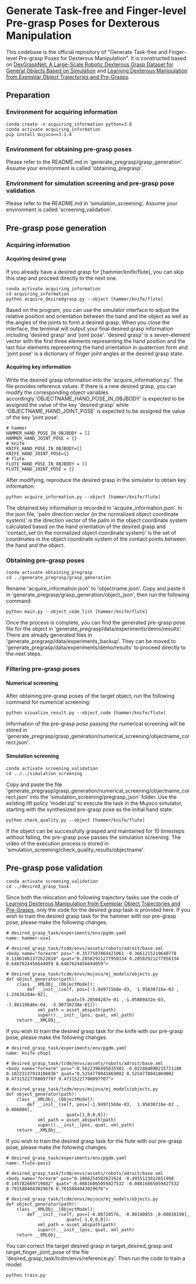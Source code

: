 # Generate Task-free and Finger-level Pre-grasp Poses for Dexterous Manipulation
This codebase is the official repository of "Generate Task-free and Finger-level Pre-grasp Poses for Dexterous Manipulation". It is constructed based on [DexGraspNet: A Large-Scale Robotic Dexterous Grasp Dataset for General Objects Based on Simulation](https://github.com/PKU-EPIC/DexGraspNet) and [Learning Dexterous Manipulation from Exemplar Object Trajectories and Pre-Grasps](https://github.com/facebookresearch/TCDM).
## Preparation
### Environment for acquiring information
```
conda create -n acquiring_information python=3.8
conda activate acquiring_information
pip install mujoco==3.1.4
```
### Environment for obtaining pre-grasp poses
Please refer to the README.md in 'generate_pregrasp/grasp_generation'. Assume your environment is called 'obtaining_pregrasp'.
### Environment for simulation screening and pre-grasp pose validation
Please refer to the README.md in 'simulation_screening'. Assume your environment is called 'screening_validation'.
## Pre-grasp pose generation
### Acquiring information
#### Acquiring desired grasp
If you already have a desired grasp for [hammer/knife/flute], you can skip this step and proceed directly to the next one.
```
conda activate acquiring_information
cd acquiring_information
python acquire_desiredgrasp.py --object [hammer/knife/flute]
```
Based on the program, you can use the simulator interface to adjust the relative position and orientation between the hand and the object as well as the angles of the joints to form a desired grasp. When you close the interface, the terminal will output your final desired grasp information including 'desired grasp' and 'joint pose'. 'desired grasp' is a seven-element vector with the first three elements representing the hand position and the last four elements representing the hand orientation in quaternion form and 'joint pose' is a dictionary of finger joint angles at the desired grasp state.

#### Acquiring key information
Write the desired grasp information into the 'acquire_information.py'. The file provides reference values. If there is a new desired grasp, you can modify the corresponding object variables accordingly.'OBJECTNAME_HAND_POSE_IN_OBJBODY' is expected to be assigned the value of the key 'desired grasp' while 'OBJECTNAME_HAND_JOINT_POSE' is expected to be assigned the value of the key 'joint pose'.
```
# hammer
HAMMER_HAND_POSE_IN_OBJBODY = []
HAMMER_HAND_JOINT_POSE = {}
# knife
KNIFE_HAND_POSE_IN_OBJBODY=[]
KNIFE_HAND_JOINT_POSE={}
# flute
FLUTE_HAND_POSE_IN_OBJBODY = []
FLUTE_HAND_JOINT_POSE = {}
```
After modifying, reproduce the desired grasp in the simulator to obtain key information:
```
python acquire_information.py --object [hammer/knife/flute]
```
The obtained key information is recorded in 'acquire_information.json'. In the json file, 'palm direction vector (in the normalized object coordinate system)' is the direction vector of the palm in the object coordinate system calculated based on the hand orientation of the desired grasp and 'contact_set (in the normalized object coordinate system)' is the set of coordinates in the object coordinate system of the contact points between the hand and the object.

### Obtaining pre-grasp poses
```
conda activate obtaining_pregrasp
cd ../generate_pregrasp/grasp_generation
```
Rename 'acquire_information.json' to 'objectname.json'. Copy and paste it in 'generate_pregrasp/grasp_generation/object_json', then run the following command:
```
python main.py --object_code_list [hammer/knife/flute]
```
Once the process is complete, you can find the generated pre-grasp pose file for the object in 'generate_pregrasp/data/experiments/demo/results'. There are already generated files in 'generate_pregrasp/data/experiments_backup'. They can be moved to 'generate_pregrasp/data/experiments/demo/results' to proceed directly to the next steps.
### Filtering pre-grasp poses
#### Numerical screening
After obtaining pre-grasp poses of the target object, run the following command for numerical screening:
```
python visualize_result.py --object_code [hammer/knife/flute]
```
Information of the pre-grasp pose passing the numerical screening will be stored in 'generate_pregrasp/grasp_generation/numerical_screening/objectname_correct.json'.
#### Simulation screening
```
conda activate screening_validation
cd ../../simulation_screening
```
Copy and paste the file 'generate_pregrasp/grasp_generation/numerical_screening/objectname_correct.json' into the 'simulation_screening/pregrasp_json' folder. Use the existing lift policy 'model.zip' to execute the task in the Mujoco simulator, starting with the synthesized pre-grasp pose as the initial hand state:
```
python check_quality.py --object [hammer/knife/flute]
```
If the object can be successfully grasped and maintained for 10 timesteps without falling, the pre-grasp pose passes the simulation screening.
The video of the execution process is stored in 'simulation_screening/check_quality_results/objectname'.
## Pre-grasp pose validation
```
conda activate screening_validation
cd ../desired_grasp_task
```
Since both the relocation and following trajectory tasks use the code of [Learning Dexterous Manipulation from Exemplar Object Trajectories and Pre-Grasps](https://github.com/facebookresearch/TCDM), only the code for the desired grasp task is provided here.
If you wish to train the desired grasp task for the hammer with our pre-grasp pose, please make the following changes.
```
# desired_grasp_task/experiments/env/pgdm.yaml
name: hammer-use1 

# desired_grasp_task/tcdm/envs/assets/robots/adroit/base.xml
<body name="forearm" pos="-0.3577507064421061 -0.3661215219640778 0.11861461372622818" quat="0.28582921277958334 0.28582921277958334 0.6467624456644059 0.6467624456644059">

# desired_grasp_task/tcdm/envs/mujoco/mj_models/objects.py
def object_generator(path):
    class __XMLObj__(ObjectModel):
        def __init__(self, pos=[-1.94971568e-03,  1.95830716e-02 , 1.23636204e-02], 
                       quat=[9.20504287e-01 ,-1.05889432e-03, -7.86119640e-04, -3.90730238e-01]):
            xml_path = asset_abspath(path)
            super().__init__(pos, quat, xml_path)
    return __XMLObj__
```

If you wish to train the desired grasp task for the knife with our pre-grasp pose, please make the following changes.
```
# desired_grasp_task/experiments/env/pgdm.yaml
name: knife-chop1 

# desired_grasp_task/tcdm/envs/assets/robots/adroit/base.xml
<body name="forearm" pos="-0.5622396495635502 -0.022484890235721186 0.10223137914106836" quat="0.5254778041869002 0.5254778041869002 0.47315227708097707 0.47315227708097707">

# desired_grasp_task/tcdm/envs/mujoco/mj_models/objects.py
def object_generator(path):
    class __XMLObj__(ObjectModel):
        def __init__(self, pos=[-1.94971568e-03,  1.95830716e-02 , 0.006004], 
                       quat=[1,0,0,0]):
            xml_path = asset_abspath(path)
            super().__init__(pos, quat, xml_path)
    return __XMLObj__
```

If you wish to train the desired grasp task for the flute with our pre-grasp pose, please make the following changes.
```
# desired_grasp_task/experiments/env/pgdm.yaml
name: flute-pass1 

# desired_grasp_task/tcdm/envs/assets/robots/adroit/base.xml
<body name="forearm" pos="0.1866254502621924 -0.4955123012651998 0.145782669719882" quat="-0.08816865059427532 -0.08816865059427532 0.7015884043029676 0.7015884043029676">

# desired_grasp_task/tcdm/envs/mujoco/mj_models/objects.py
def object_generator(path):
    class __XMLObj__(ObjectModel):
        def __init__(self, pos=[-0.00728576, -0.00140855 ,0.00838198], 
                       quat=[ 1,0,0,0]):
            xml_path = asset_abspath(path)
            super().__init__(pos, quat, xml_path)
    return __XMLObj__
```
You can correct the target desired grasp in target_desired_grasp and target_finger_joint_pose of the file 'desired_grasp_task/tcdm/envs/reference.py'. Then run the code to train a model:
```
python train.py
```